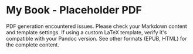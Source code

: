 # My Book - Placeholder PDF
PDF generation encountered issues. Please check your Markdown content and template settings.
If using a custom LaTeX template, verify it's compatible with your Pandoc version.
See other formats (EPUB, HTML) for the complete content.
